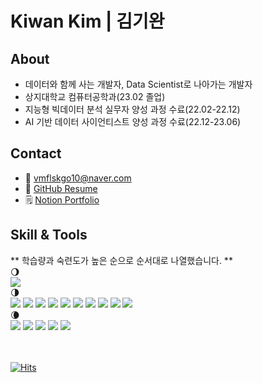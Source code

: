 # Kiwan Kim | 김기완

## About
- 데이터와 함께 사는 개발자, Data Scientist로 나아가는 개발자
- 상지대학교 컴퓨터공학과(23.02 졸업)
- 지능형 빅데이터 분석 실무자 양성 과정 수료(22.02-22.12)
- AI 기반 데이터 사이언티스트 양성 과정 수료(22.12-23.06)

## Contact
- 📨 vmflskgo10@naver.com
- 📑 [GitHub Resume](https://hori0506.github.io/resume/)
- 🗒️ [Notion Portfolio](https://www.notion.so/Portfolio-87a66d5e0c8942d4b772b29be7709c0f?pvs=4)

## Skill & Tools

** 학습량과 숙련도가 높은 순으로 순서대로 나열했습니다. **
<br/> 🌖 <br/>
<img src="https://img.shields.io/badge/Python-3776AB?style=flat&logo=python&logoColor=white"/>
<br/> 🌗 <br/>
<img src="https://img.shields.io/badge/Docker-2496ED?style=flat&logo=Docker&logoColor=white"/>
<img src="https://img.shields.io/badge/Elasticsearch-005571?style=flat&logo=Elasticsearch&logoColor=white"/>
<img src="https://img.shields.io/badge/Slack-4A154B?style=flat&logo=Slack&logoColor=white"/>
<img src="https://img.shields.io/badge/Scikit_learn-F7931E?style=flat&logo=Scikit-learn&logoColor=white"/>
<img src="https://img.shields.io/badge/Numpy-013243?style=flat&logo=Numpy&logoColor=white"/>
<img src="https://img.shields.io/badge/Pandas-150458?style=flat&logo=Pandas&logoColor=white"/>
<img src="https://img.shields.io/badge/Git-181717?style=flat&logo=Git&logoColor=white"/>
<img src="https://img.shields.io/badge/Linux-FCC624?style=flat&logo=Linux&logoColor=white"/>
<img src="https://img.shields.io/badge/Vim-019733?style=flat&logo=Vim&logoColor=white"/>
<img src="https://img.shields.io/badge/SQL-4479A1?style=flat&logo=mysql&logoColor=white"/>
<br/> 🌘 <br/>
<img src="https://img.shields.io/badge/FastAPI-009688?style=flat&logo=Fastapi&logoColor=white"/>
<img src="https://img.shields.io/badge/Apache_Hadoop-66CCFF?style=flat&logo=ApacheHadoop&logoColor=white"/>
<img src="https://img.shields.io/badge/C-A8B9CC?style=flat&logo=c&logoColor=white"/>
<img src="https://img.shields.io/badge/C++-00599C?style=flat&logo=c%2B%2B&logoColor=white"/>
<img src="https://img.shields.io/badge/Java-007396?style=flat&logo=Java&logoColor=white"/>

<br><br>
[![Hits](https://hits.seeyoufarm.com/api/count/incr/badge.svg?url=https%3A%2F%2Fgithub.com%2FHoRi0506&count_bg=%23297A0C&title_bg=%23070707&icon=&icon_color=%23E7E7E7&title=hits&edge_flat=false)](https://hits.seeyoufarm.com)
